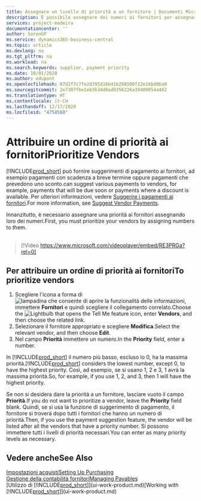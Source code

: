 ```yaml
---
title: Assegnare un livello di priorità a un fornitore | Documenti Microsoft
description: È possibile assegnare dei numeri ai fornitori per assegnare loro una priorità e semplificare i suggerimenti di pagamento in Business Central.
services: project-madeira
documentationcenter: ''
author: SorenGP
ms.service: dynamics365-business-central
ms.topic: article
ms.devlang: na
ms.tgt_pltfrm: na
ms.workload: na
ms.search.keywords: supplier, payment priority
ms.date: 10/01/2020
ms.author: edupont
ms.openlocfilehash: 87d2f7c7fe2d395d16b41b288500f22e16bd0ba0
ms.sourcegitcommit: 2e7307fbe1eb3b34d0ad9356226a19409054a402
ms.translationtype: HT
ms.contentlocale: it-CH
ms.lasthandoff: 12/17/2020
ms.locfileid: "4758560"
---
```

# <a name="prioritize-vendors"></a><span data-ttu-id="e9c74-103">Attribuire un ordine di priorità ai fornitori</span><span class="sxs-lookup"><span data-stu-id="e9c74-103">Prioritize Vendors</span></span>
[!INCLUDE[prod_short](includes/prod_short.md)] <span data-ttu-id="e9c74-104">può fornire suggerimenti di pagamento ai fornitori, ad esempio pagamenti con scadenza a breve termine oppure pagamenti che prevedono uno sconto.</span><span class="sxs-lookup"><span data-stu-id="e9c74-104">can suggest various payments to vendors, for example, payments that will be due soon or payments where a discount is available.</span></span> <span data-ttu-id="e9c74-105">Per ulteriori informazioni, vedere [Suggerire i pagamenti ai fornitori](payables-how-suggest-vendor-payments.md).</span><span class="sxs-lookup"><span data-stu-id="e9c74-105">For more information, see [Suggest Vendor Payments](payables-how-suggest-vendor-payments.md).</span></span>

<span data-ttu-id="e9c74-106">Innanzitutto, è necessario assegnare una priorità ai fornitori assegnando loro dei numeri.</span><span class="sxs-lookup"><span data-stu-id="e9c74-106">First, you must prioritize your vendors by assigning numbers to them.</span></span>
<br><br>
> [!Video https://www.microsoft.com/videoplayer/embed/RE3PRGa?rel=0]

## <a name="to-prioritize-vendors"></a><span data-ttu-id="e9c74-107">Per attribuire un ordine di priorità ai fornitori</span><span class="sxs-lookup"><span data-stu-id="e9c74-107">To prioritize vendors</span></span>
1. <span data-ttu-id="e9c74-108">Scegliere l'icona a forma di ![lampadina che consente di aprire la funzionalità delle informazioni](media/ui-search/search_small.png "Informazioni sull'operazione che si desidera eseguire"), immettere **Fornitori** e quindi scegliere il collegamento correlato.</span><span class="sxs-lookup"><span data-stu-id="e9c74-108">Choose the ![Lightbulb that opens the Tell Me feature](media/ui-search/search_small.png "Tell me what you want to do") icon, enter **Vendors**, and then choose the related link.</span></span>
2. <span data-ttu-id="e9c74-109">Selezionare il fornitore appropriato e scegliere **Modifica**.</span><span class="sxs-lookup"><span data-stu-id="e9c74-109">Select the relevant vendor, and then choose **Edit**.</span></span>
3. <span data-ttu-id="e9c74-110">Nel campo **Priorità** immettere un numero.</span><span class="sxs-lookup"><span data-stu-id="e9c74-110">In the **Priority** field, enter a number.</span></span>

<span data-ttu-id="e9c74-111">In [!INCLUDE[prod_short](includes/prod_short.md)] il numero più basso, escluso lo 0, ha la massima priorità.</span><span class="sxs-lookup"><span data-stu-id="e9c74-111">[!INCLUDE[prod_short](includes/prod_short.md)] considers the lowest number, except 0, to have the highest priority.</span></span> <span data-ttu-id="e9c74-112">Così, ad esempio, se si usano 1, 2 e 3, 1 avrà la massima priorità.</span><span class="sxs-lookup"><span data-stu-id="e9c74-112">So, for example, if you use 1, 2, and 3, then 1 will have the highest priority.</span></span>

<span data-ttu-id="e9c74-113">Se non si desidera dare la priorità a un fornitore, lasciare vuoto il campo **Priorità**.</span><span class="sxs-lookup"><span data-stu-id="e9c74-113">If you do not want to prioritize a vendor, leave the **Priority** field blank.</span></span> <span data-ttu-id="e9c74-114">Quindi, se si usa la funzione di suggerimento di pagamento, il fornitore si troverà dopo tutti i fornitori che hanno un numero di priorità.</span><span class="sxs-lookup"><span data-stu-id="e9c74-114">Then, if you use the payment suggestion feature, the vendor will be listed after all the vendors that have a priority number.</span></span> <span data-ttu-id="e9c74-115">Si possono immettere tutti i livelli di priorità necessari.</span><span class="sxs-lookup"><span data-stu-id="e9c74-115">You can enter as many priority levels as necessary.</span></span>

## <a name="see-also"></a><span data-ttu-id="e9c74-116">Vedere anche</span><span class="sxs-lookup"><span data-stu-id="e9c74-116">See Also</span></span>
[<span data-ttu-id="e9c74-117">Impostazioni acquisti</span><span class="sxs-lookup"><span data-stu-id="e9c74-117">Setting Up Purchasing</span></span>](purchasing-setup-purchasing.md)  
[<span data-ttu-id="e9c74-118">Gestione della contabilità fornitori</span><span class="sxs-lookup"><span data-stu-id="e9c74-118">Managing Payables</span></span>](payables-manage-payables.md)  
<span data-ttu-id="e9c74-119">[Utilizzo di [!INCLUDE[prod_short](includes/prod_short.md)]](ui-work-product.md)</span><span class="sxs-lookup"><span data-stu-id="e9c74-119">[Working with [!INCLUDE[prod_short](includes/prod_short.md)]](ui-work-product.md)</span></span>

